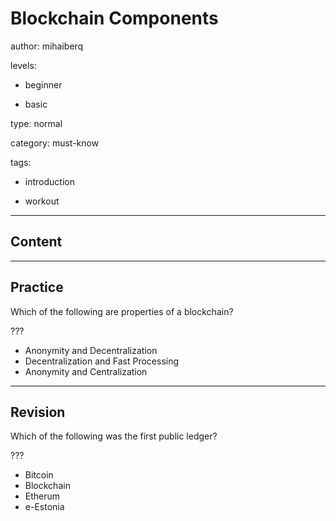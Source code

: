 # Blockchain Components
author: mihaiberq

levels:

  - beginner

  - basic

type: normal

category: must-know

tags:

  - introduction

  - workout

---
## Content



---
## Practice

Which of the following are properties of a blockchain?

???

* Anonymity and Decentralization
* Decentralization and Fast Processing
* Anonymity and Centralization

---
## Revision

Which of the following was the first public ledger?

???

* Bitcoin
* Blockchain
* Etherum
* e-Estonia

